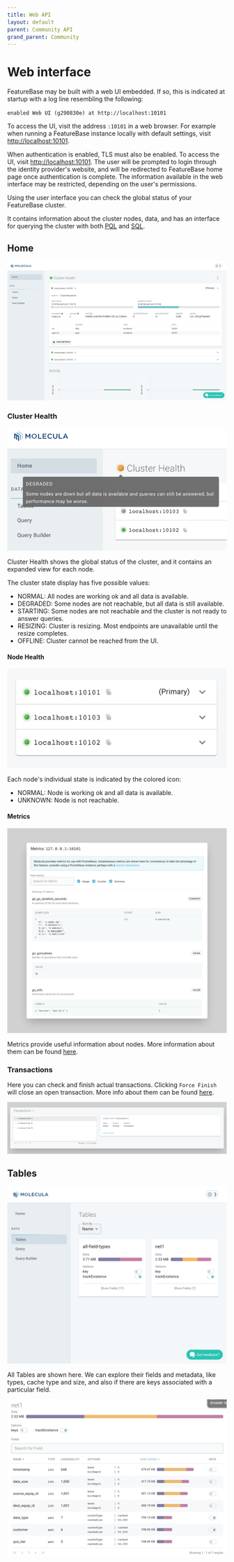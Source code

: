 ```yaml
---
title: Web API
layout: default
parent: Community API
grand_parent: Community
---
```


# Web interface

FeatureBase may be built with a web UI embedded. If so, this is indicated at startup with a log line resembling the following:

`enabled Web UI (g290830e) at http://localhost:10101`

To access the UI, visit the address `:10101` in a web browser. For example when running a FeatureBase instance locally with default settings, visit [http://localhost:10101](http://localhost:10101).

When authentication is enabled, TLS must also be enabled. To access the UI, visit [http://localhost:10101](http://localhost:10101). The user will be prompted to login through the identity provider's website, and will be redirected to FeatureBase home page once authentication is complete. The information available in the web interface may be restricted, depending on the user's permissions.

Using the user interface you can check the global status of your FeatureBase cluster.

It contains information about the cluster nodes, data, and has an interface for querying the cluster with both [PQL](/docs/pql-guide/pql-home) and [SQL](/docs/sql-guide/sql-guide-home).

## Home

![introduction](/assets/images/ui-home.png)

### Cluster Health

![cluster health problem](/assets/images/ui-cluster-health-problem.png)

Cluster Health shows the global status of the cluster,
and it contains an expanded view for each node.

The cluster state display has five possible values:

- <Status color="#57a852" /> NORMAL: All nodes are working ok and all data is available.
- <Status color="#ffa427" /> DEGRADED: Some nodes are not reachable, but all data is still available.
- <Status color="#cd6048" /> STARTING: Some nodes are not reachable and the cluster is not ready to answer queries.
- <Status color="#48b5cd" /> RESIZING: Cluster is resizing. Most endpoints are unavailable until the resize completes.
- <Status color="#a9a9a9" /> OFFLINE: Cluster cannot be reached from the UI.

#### Node Health

![cluster health](/assets/images/ui-node-status.png)

Each node's individual state is indicated by the colored icon:
- <Status color="#57a852" /> NORMAL: Node is working ok and all data is available.
- <Status color="#a9a9a9" /> UNKNOWN: Node is not reachable.

#### Metrics

![metrics](/assets/images/ui-metrics.png)

Metrics provide useful information about nodes.
More information about them can be found [here](/docs/community/com-monitoring/old-monitoring#metrics).

### Transactions

Here you can check and finish actual transactions.
Clicking `Force Finish` will close an open transaction.
More info about them can be found [here](/docs/community/com-monitoring/old-monitoring#metrics).

![transaction](/assets/images/ui-transactions.png)

## Tables
![tables ui](/assets/images/ui-tables.png)

All Tables are shown here.
We can explore their fields and metadata,
like types, cache type and size,
and also if there are keys associated with a particular field.

![fields](/assets/images/ui-fields.png)
